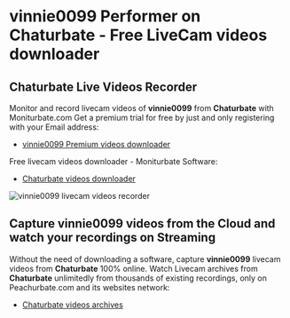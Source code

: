 # vinnie0099 Performer on Chaturbate - Free LiveCam videos downloader

## Chaturbate Live Videos Recorder

Monitor and record livecam videos of **vinnie0099** from **Chaturbate** with Moniturbate.com
Get a premium trial for free by just and only registering with your Email address:
* [vinnie0099 Premium videos downloader](https://moniturbate.com/request-demo-licence-key.html)

Free livecam videos downloader - Moniturbate Software:
* [Chaturbate videos downloader](https://moniturbate.com/moniturbate-download-software.html)

![vinnie0099 livecam videos recorder](https://peachurnet.com/templates/moniturbate-software.png)


## Capture vinnie0099 videos from the Cloud and watch your recordings on Streaming

Without the need of downloading a software, capture **vinnie0099** livecam videos from **Chaturbate** 100% online.
Watch Livecam archives from **Chaturbate** unlimitedly from thousands of existing recordings, only on Peachurbate.com and its websites network:
* [Chaturbate videos archives](https://peachurnet.com/)